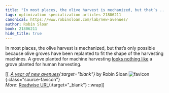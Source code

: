 ```yaml
---
title: "In most places, the olive harvest is mechanized, but that’s ..."
tags: optimization specialization articles-21806211
canonical: https://www.robinsloan.com/lab/new-avenues/
author: Robin Sloan
book: 21806211
hide_title: true
---
```


In most places, the olive harvest is mechanized, but that’s only possible because olive groves have been replanted to fit the shape of the harvesting machines. A grove planted for machine harvesting [looks nothing like](https://fat.gold/guide/#growing-olives) a grove planted for human harvesting.


[[<cite>_[A year of new avenues](https://www.robinsloan.com/lab/new-avenues/){:target="_blank"}_</cite> by Robin Sloan ![favicon](https://s2.googleusercontent.com/s2/favicons?domain=www.robinsloan.com){:class="source-favicon"}<br>
_More_: [Readwise URL](https://readwise.io/open/431542835){:target="_blank"}
::wrap]]